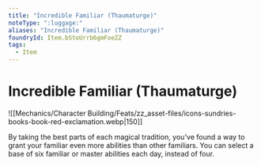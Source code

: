 ```yaml
---
title: "Incredible Familiar (Thaumaturge)"
noteType: ":luggage:"
aliases: "Incredible Familiar (Thaumaturge)"
foundryId: Item.bStoUrrb6gmFoeZZ
tags:
  - Item
---
```


# Incredible Familiar (Thaumaturge)
![[Mechanics/Character Building/Feats/zz_asset-files/icons-sundries-books-book-red-exclamation.webp|150]]

By taking the best parts of each magical tradition, you've found a way to grant your familiar even more abilities than other familiars. You can select a base of six familiar or master abilities each day, instead of four.
